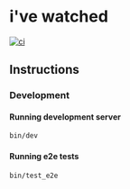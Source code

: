 # i've watched

[![ci](https://github.com/luanrv00/ivewatched/actions/workflows/ci.yml/badge.svg)](https://github.com/luanrv00/ivewatched/actions/workflows/ci.yml)

## Instructions

### Development

#### Running development server

```sh
bin/dev
```

#### Running e2e tests

```sh
bin/test_e2e
```
